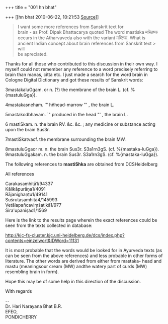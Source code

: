 +++
title = "001 hn bhat"

+++
[[hn bhat	2010-06-22, 10:21:53 [Source](https://groups.google.com/g/bvparishat/c/-brkG3ouAK0)]]



> I want some more references from Sanskrit text for  
> brain - as Prof. Dipak Bhattacarya quoted The word mastiska मस्तिष्क  
> occurs in the Atharvaveda also with the variant मष्टिप्स. What is  
> ancient Indian concept about brain references from Sanskrit text > will  
> be apreciated.

  

Thanks for all those who contributed to this discussion in their own way. I myself could not remember any reference to a word precisely referring to brain than manas, citta etc. I just made a search for the word brain in Cologne Digital Dictionary and got these results of Sanskrit words:  
  
3mastakaluGgam. or n. (?) the membrane of the brain L. (cf. %{mastuluGga}).  
  
4mastakasneham. \`" hñhead-marrow "' , the brain L.  
  
5mastakodbhavam. \`" produced in the head "' , the brain L.  
  
6 mastiSkam. n. the brain RV. &c. &c. ; any medicine or substance acting upon the brain Sus3r.  
  
7mastiSkatvacf. the membrane surrounding the brain MW.  
  
8mastuluGgaor m. n. the brain Sus3r. S3a1rn3gS. (cf. %{mastaka-luGga}).  
9mastuluGgakam. n. the brain Sus3r. S3a1rn3gS. (cf. %{mastaka-luGga}).  
  
The following references to **mastiShka** are obtained from DCSHeidelberg  
  
All references  
  
Carakasaṃhitā1/94337  
Kālikāpurāṇa1/4091  
Rājanighaṇṭu1/49141  
Suśrutasaṃhitā4/145993  
Vetālapañcaviṃśatikā1/977  
Śira'upaniṣad1/1569  
  

Here is the link to the results page wherein the exact references could be seen from the texts collected in database:

  

<http://kjc-fs-cluster.kjc.uni-heidelberg.de/dcs/index.php?contents=einzelwort&IDWord=11131>

  

It is most probable that the words would be looked for in Ayurveda texts (as can be seen from the above references) and less probable in other forms of literature. The other words are derived from either from mastaka- head and mastu (meaningsour cream (MW) andthe watery part of curds (MW) resembling brain in form).

  

Hope this may be of some help in this direction of the discussion.  
  

[](http://kjc-fs-cluster.kjc.uni-heidelberg.de/dcs/index.php?contents=einzelwort&IDWord=11131)With regards  
  
--  
Dr. Hari Narayana Bhat B.R.  
EFEO,  
PONDICHERRY

